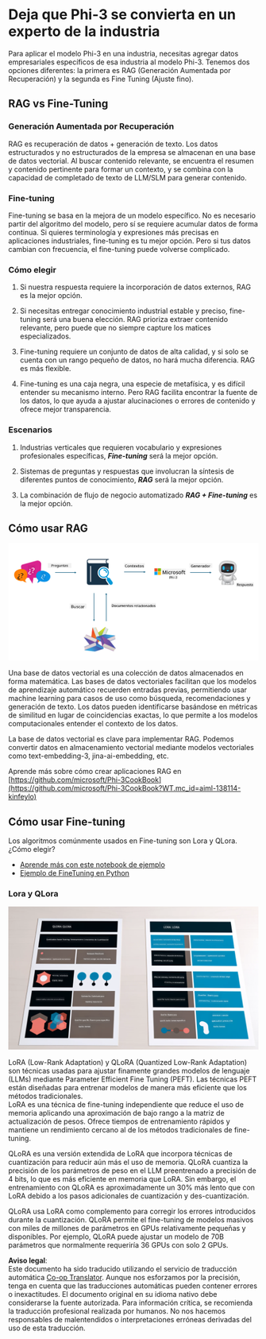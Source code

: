 <!--
CO_OP_TRANSLATOR_METADATA:
{
  "original_hash": "743d7e9cb9c4e8ea642d77bee657a7fa",
  "translation_date": "2025-07-17T09:51:06+00:00",
  "source_file": "md/03.FineTuning/LetPhi3gotoIndustriy.md",
  "language_code": "es"
}
-->
# **Deja que Phi-3 se convierta en un experto de la industria**

Para aplicar el modelo Phi-3 en una industria, necesitas agregar datos empresariales específicos de esa industria al modelo Phi-3. Tenemos dos opciones diferentes: la primera es RAG (Generación Aumentada por Recuperación) y la segunda es Fine Tuning (Ajuste fino).

## **RAG vs Fine-Tuning**

### **Generación Aumentada por Recuperación**

RAG es recuperación de datos + generación de texto. Los datos estructurados y no estructurados de la empresa se almacenan en una base de datos vectorial. Al buscar contenido relevante, se encuentra el resumen y contenido pertinente para formar un contexto, y se combina con la capacidad de completado de texto de LLM/SLM para generar contenido.

### **Fine-tuning**

Fine-tuning se basa en la mejora de un modelo específico. No es necesario partir del algoritmo del modelo, pero sí se requiere acumular datos de forma continua. Si quieres terminología y expresiones más precisas en aplicaciones industriales, fine-tuning es tu mejor opción. Pero si tus datos cambian con frecuencia, el fine-tuning puede volverse complicado.

### **Cómo elegir**

1. Si nuestra respuesta requiere la incorporación de datos externos, RAG es la mejor opción.

2. Si necesitas entregar conocimiento industrial estable y preciso, fine-tuning será una buena elección. RAG prioriza extraer contenido relevante, pero puede que no siempre capture los matices especializados.

3. Fine-tuning requiere un conjunto de datos de alta calidad, y si solo se cuenta con un rango pequeño de datos, no hará mucha diferencia. RAG es más flexible.

4. Fine-tuning es una caja negra, una especie de metafísica, y es difícil entender su mecanismo interno. Pero RAG facilita encontrar la fuente de los datos, lo que ayuda a ajustar alucinaciones o errores de contenido y ofrece mejor transparencia.

### **Escenarios**

1. Industrias verticales que requieren vocabulario y expresiones profesionales específicas, ***Fine-tuning*** será la mejor opción.

2. Sistemas de preguntas y respuestas que involucran la síntesis de diferentes puntos de conocimiento, ***RAG*** será la mejor opción.

3. La combinación de flujo de negocio automatizado ***RAG + Fine-tuning*** es la mejor opción.

## **Cómo usar RAG**

![rag](../../../../translated_images/rag.2014adc59e6f6007bafac13e800a6cbc3e297fbb9903efe20a93129bd13987e9.es.png)

Una base de datos vectorial es una colección de datos almacenados en forma matemática. Las bases de datos vectoriales facilitan que los modelos de aprendizaje automático recuerden entradas previas, permitiendo usar machine learning para casos de uso como búsqueda, recomendaciones y generación de texto. Los datos pueden identificarse basándose en métricas de similitud en lugar de coincidencias exactas, lo que permite a los modelos computacionales entender el contexto de los datos.

La base de datos vectorial es clave para implementar RAG. Podemos convertir datos en almacenamiento vectorial mediante modelos vectoriales como text-embedding-3, jina-ai-embedding, etc.

Aprende más sobre cómo crear aplicaciones RAG en [https://github.com/microsoft/Phi-3CookBook](https://github.com/microsoft/Phi-3CookBook?WT.mc_id=aiml-138114-kinfeylo)

## **Cómo usar Fine-tuning**

Los algoritmos comúnmente usados en Fine-tuning son Lora y QLora. ¿Cómo elegir?
- [Aprende más con este notebook de ejemplo](../../../../code/04.Finetuning/Phi_3_Inference_Finetuning.ipynb)
- [Ejemplo de FineTuning en Python](../../../../code/04.Finetuning/FineTrainingScript.py)

### **Lora y QLora**

![lora](../../../../translated_images/qlora.e6446c988ee04ca08807488bb7d9e2c0ea7ef4af9d000fc6d13032b4ac2de18d.es.png)

LoRA (Low-Rank Adaptation) y QLoRA (Quantized Low-Rank Adaptation) son técnicas usadas para ajustar finamente grandes modelos de lenguaje (LLMs) mediante Parameter Efficient Fine Tuning (PEFT). Las técnicas PEFT están diseñadas para entrenar modelos de manera más eficiente que los métodos tradicionales.  
LoRA es una técnica de fine-tuning independiente que reduce el uso de memoria aplicando una aproximación de bajo rango a la matriz de actualización de pesos. Ofrece tiempos de entrenamiento rápidos y mantiene un rendimiento cercano al de los métodos tradicionales de fine-tuning.

QLoRA es una versión extendida de LoRA que incorpora técnicas de cuantización para reducir aún más el uso de memoria. QLoRA cuantiza la precisión de los parámetros de peso en el LLM preentrenado a precisión de 4 bits, lo que es más eficiente en memoria que LoRA. Sin embargo, el entrenamiento con QLoRA es aproximadamente un 30% más lento que con LoRA debido a los pasos adicionales de cuantización y des-cuantización.

QLoRA usa LoRA como complemento para corregir los errores introducidos durante la cuantización. QLoRA permite el fine-tuning de modelos masivos con miles de millones de parámetros en GPUs relativamente pequeñas y disponibles. Por ejemplo, QLoRA puede ajustar un modelo de 70B parámetros que normalmente requeriría 36 GPUs con solo 2 GPUs.

**Aviso legal**:  
Este documento ha sido traducido utilizando el servicio de traducción automática [Co-op Translator](https://github.com/Azure/co-op-translator). Aunque nos esforzamos por la precisión, tenga en cuenta que las traducciones automáticas pueden contener errores o inexactitudes. El documento original en su idioma nativo debe considerarse la fuente autorizada. Para información crítica, se recomienda la traducción profesional realizada por humanos. No nos hacemos responsables de malentendidos o interpretaciones erróneas derivadas del uso de esta traducción.